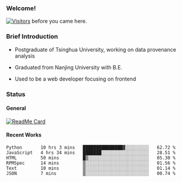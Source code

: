 ### Welcome!

[![Visitors](https://visitor-badge.laobi.icu/badge?page_id=HermitSun.HermitSun)]() before you came here.

### Brief Introduction

- Postgraduate of Tsinghua University, working on data provenance analysis

- Graduated from Nanjing University with B.E.

- Used to be a web developer focusing on frontend

### Status

#### General

[![ReadMe Card](https://github-readme-stats.hermitsun.vercel.app/api?username=HermitSun&count_private=true&show_icons=true)]()

#### Recent Works

<!--START_SECTION:waka-->

```text
Python       10 hrs 3 mins   ███████████████▓░░░░░░░░░   62.72 %
JavaScript   4 hrs 34 mins   ███████░░░░░░░░░░░░░░░░░░   28.51 %
HTML         50 mins         █▒░░░░░░░░░░░░░░░░░░░░░░░   05.30 %
RPMSpec      14 mins         ▒░░░░░░░░░░░░░░░░░░░░░░░░   01.56 %
Text         10 mins         ▒░░░░░░░░░░░░░░░░░░░░░░░░   01.14 %
JSON         7 mins          ▒░░░░░░░░░░░░░░░░░░░░░░░░   00.74 %
```

<!--END_SECTION:waka-->
